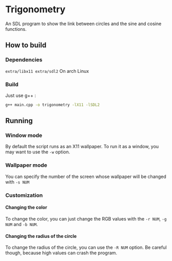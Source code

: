 # Trigonometry

An SDL program to show the link between circles and the sine and cosine functions.

##  How to build

### Dependencies
`extra/libx11 extra/sdl2`
On arch Linux

### Build
Just use g++ :
```bash
g++ main.cpp -o trigonometry -lX11 -lSDL2
```

## Running

### Window mode

By default the script runs as an X11 wallpaper. To run it as a window, you may want to use the `-w` option.

### Wallpaper mode

You can specify the number of the screen whose wallpaper will be changed with `-s NUM`

### Customization

#### Changing the color
To change the color, you can just change the RGB values with the `-r NUM`, `-g NUM` and `-b NUM`.

#### Changing the radius of the circle

To change the radius of the circle, you can use the `-R NUM` option.
Be careful though, because high values can crash the program.
